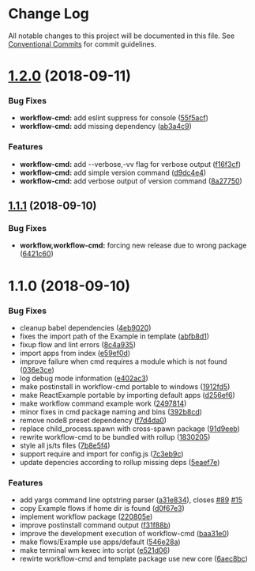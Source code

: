 # Change Log

All notable changes to this project will be documented in this file.
See [Conventional Commits](https://conventionalcommits.org) for commit guidelines.

<a name="1.2.0"></a>
# [1.2.0](https://github.com/havardh/workflow/compare/workflow-cmd@1.1.1...workflow-cmd@1.2.0) (2018-09-11)


### Bug Fixes

* **workflow-cmd:** add eslint suppress for console ([55f5acf](https://github.com/havardh/workflow/commit/55f5acf))
* **workflow-cmd:** add missing dependency ([ab3a4c9](https://github.com/havardh/workflow/commit/ab3a4c9))


### Features

* **workflow-cmd:** add --verbose,-vv flag for verbose output ([f16f3cf](https://github.com/havardh/workflow/commit/f16f3cf))
* **workflow-cmd:** add simple version command ([d9dc4e4](https://github.com/havardh/workflow/commit/d9dc4e4))
* **workflow-cmd:** add verbose output of version command ([8a27750](https://github.com/havardh/workflow/commit/8a27750))





<a name="1.1.1"></a>
## [1.1.1](https://github.com/havardh/workflow/compare/workflow-cmd@1.1.0...workflow-cmd@1.1.1) (2018-09-10)


### Bug Fixes

* **workflow,workflow-cmd:** forcing new release due to wrong package ([6421c60](https://github.com/havardh/workflow/commit/6421c60))





<a name="1.1.0"></a>
# 1.1.0 (2018-09-10)


### Bug Fixes

* cleanup babel dependencies ([4eb9020](https://github.com/havardh/workflow/commit/4eb9020))
* fixes the import path of the Example in template ([abfb8d1](https://github.com/havardh/workflow/commit/abfb8d1))
* fixup flow and lint errors ([8c4a935](https://github.com/havardh/workflow/commit/8c4a935))
* import apps from index ([e59ef0d](https://github.com/havardh/workflow/commit/e59ef0d))
* improve failure when cmd requires a module which is not found ([036e3ce](https://github.com/havardh/workflow/commit/036e3ce))
* log debug mode information ([e402ac3](https://github.com/havardh/workflow/commit/e402ac3))
* make postinstall in workflow-cmd portable to windows ([1912fd5](https://github.com/havardh/workflow/commit/1912fd5))
* make ReactExample portable by importing default apps ([d256ef6](https://github.com/havardh/workflow/commit/d256ef6))
* make workflow command example work ([2497814](https://github.com/havardh/workflow/commit/2497814))
* minor fixes in cmd package naming and bins ([392b8cd](https://github.com/havardh/workflow/commit/392b8cd))
* remove node8 preset dependency ([f7d4da0](https://github.com/havardh/workflow/commit/f7d4da0))
* replace child_process.spawn with cross-spawn package ([91d9eeb](https://github.com/havardh/workflow/commit/91d9eeb))
* rewrite workflow-cmd to be bundled with rollup ([1830205](https://github.com/havardh/workflow/commit/1830205))
* style all js/ts files ([7b8e5f4](https://github.com/havardh/workflow/commit/7b8e5f4))
* support require and import for config.js ([7c3eb9c](https://github.com/havardh/workflow/commit/7c3eb9c))
* update depencies according to rollup missing deps ([5eaef7e](https://github.com/havardh/workflow/commit/5eaef7e))


### Features

* add yargs command line optstring parser ([a31e834](https://github.com/havardh/workflow/commit/a31e834)), closes [#89](https://github.com/havardh/workflow/issues/89) [#15](https://github.com/havardh/workflow/issues/15)
* copy Example flows if home dir is found ([d0f67e3](https://github.com/havardh/workflow/commit/d0f67e3))
* implement workflow package ([220805e](https://github.com/havardh/workflow/commit/220805e))
* improve postinstall command output ([f31f88b](https://github.com/havardh/workflow/commit/f31f88b))
* improve the development execution of workflow-cmd ([baa31e0](https://github.com/havardh/workflow/commit/baa31e0))
* make flows/Example use apps/default ([546e28a](https://github.com/havardh/workflow/commit/546e28a))
* make terminal wm kexec into script ([e521d06](https://github.com/havardh/workflow/commit/e521d06))
* rewirte workflow-cmd and template package use new core ([6aec8bc](https://github.com/havardh/workflow/commit/6aec8bc))
